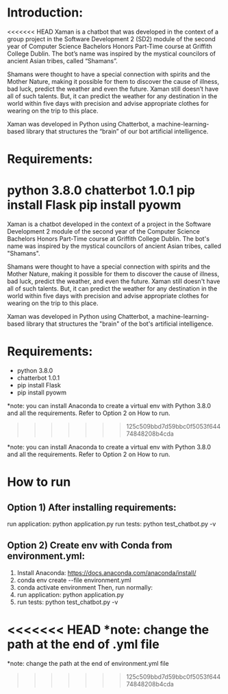 # Introduction:
<<<<<<< HEAD
Xaman is a chatbot that was developed in the context of a group project in the Software Development 2 (SD2) module of the second year of Computer Science Bachelors Honors Part-Time course at Griffith College Dublin. The bot’s name was inspired by the mystical councilors of ancient Asian tribes, called “Shamans”.

Shamans were thought to have a special connection with spirits and the Mother Nature, making it possible for them to discover the cause of illness,  bad luck,  predict the weather and even the future. Xaman still doesn’t have all of such talents. But, it can predict the weather for any destination in the world within five days with precision and advise appropriate clothes for wearing on the trip to this place.

Xaman was developed in Python using Chatterbot, a machine-learning-based library that structures the “brain” of our bot artificial intelligence. 


# Requirements: 
python 3.8.0 
chatterbot 1.0.1 
pip install Flask 
pip install pyowm
=======
Xaman is a chatbot developed in the context of a project in the Software Development 2 module of the second year of the Computer Science Bachelors Honors Part-Time course at Griffith College Dublin. The bot's name was inspired by the mystical councilors of ancient Asian tribes, called "Shamans".

Shamans were thought to have a special connection with spirits and the Mother Nature, making it possible for them to discover the cause of illness,  bad luck,  predict the weather, and even the future. Xaman still doesn't have all of such talents. But, it can predict the weather for any destination in the world within five days with precision and advise appropriate clothes for wearing on the trip to this place.

Xaman was developed in Python using Chatterbot, a machine-learning-based library that structures the "brain" of the bot's artificial intelligence. 


# Requirements: 
- python 3.8.0 
- chatterbot 1.0.1 
- pip install Flask 
- pip install pyowm

*note: you can install Anaconda to create a virtual env with Python 3.8.0 and all the requirements. Refer to Option 2 on How to run.
>>>>>>> 125c509bbd7d59bbc0f5053f64474848208b4cda

*note: you can install Anaconda to create a virtual env with Python 3.8.0 and all the requirements. Refer to Option 2 on How to run.

# How to run

## Option 1) After installing requirements:

run application: python application.py
run tests: python test_chatbot.py -v


## Option 2) Create env with Conda from environment.yml:
1) Install Anaconda: https://docs.anaconda.com/anaconda/install/
2) conda env create --file environment.yml 
3) conda activate environment
Then, run normally:
4) run application: python application.py
5) run tests: python test_chatbot.py -v

<<<<<<< HEAD
*note: change the path at the end of .yml file
=======
*note: change the path at the end of environment.yml file
>>>>>>> 125c509bbd7d59bbc0f5053f64474848208b4cda
